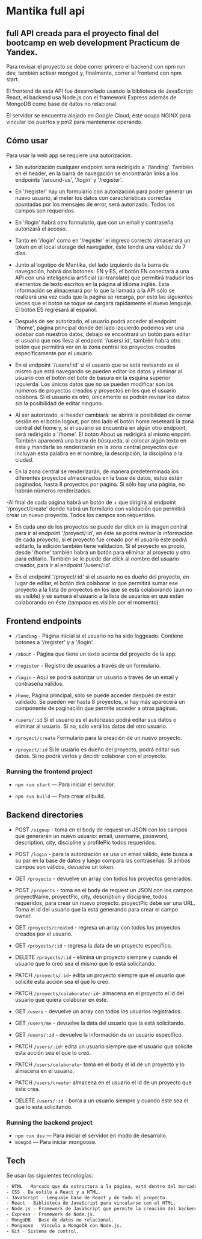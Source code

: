 # Mantika full api

## full API creada para el proyecto final del bootcamp en web development Practicum de Yandex.

Para revisar el proyecto se debe correr primero el backend con npm run dev, también activar mongod y, finalmente, correr el frontend con npm start.

El frontend de esta API fue desarrollado usando la biblioteca de JavaScript: React, el backend usa Node.js con el framework Express además de MongoDB como base de datos no relacional.

El servidor se encuentra alojado en Google Cloud, éste ocupa NGINX para vincular los puertos y pm2 para mantenerse operando.

## Cómo usar

Para usar la web app se requiere una autorización.

- Sin autorización cualquier endpoint será redirigido a '/landing'. También en el header, en la barra de navegación se encontrarán links a los endpoints '/around-us', '/login' y '/register'.

- En '/register' hay un formulario con autorización para poder generar un nuevo usuario, al meter los datos con características correctas apuntadas por los mensajes de error, será autorizado. Todos los campos son requeridos.

- En '/login' habrá otro formulario, que con un email y contraseña autorizará el acceso.

- Tanto en '/login' como en '/register' el ingreso correcto almacenará un token en el local storage del navegador, éste tendrá una validez de 7 días.

- Junto al logotipo de Mantika, del lado izquierdo de la barra de navegación, habrá dos botones: EN y ES, el botón EN conectará a una API con una inteligencia artificial (ai-translate) que permitirá traducir los elementos de texto escritos en la página al idioma inglés. Esta información se almacenará por lo que la llamada a la API sólo se realizará una vez cada que la página se recarga, por esto las siguientes veces que el botón se toque se cargará rapidamente el nuevo lenguaje. El botón ES regresará al español.

- Después de ser autorizado, el usuario podrá acceder al endpoint '/home', página principal donde del lado izquierdo podemos ver una sidebar con nuestros datos, debajo se encontrará un botón para editar el usuario que nos lleva al endpoint '/users/:id', también habrá otro botón que permitirá ver en la zona central los proyectos creados específicamente por el usuario.

- En el endpoint '/users/:id' si el usuario que se está revisando es el mismo que está navegando se pueden editar los datos y eliminar al usuario con el botón del bote de basura en la esquina superior izquierda. Los únicos datos que no se pueden modificar son los números de proyectos creados y proyectos en los que el usuario colabora. Si el usuario es otro, únicamente se podrán revisar los datos sin la posibilidad de editar ninguno.

- Al ser autorizado, el header cambiará: se abrirá la posibilidad de cerrar sesión en el botón logout, por otro lado el botón home reseteará la zona central del home y, si el usuario se encuentra en algún otro endpoint, será redirigido a '/home'. El botón About us redirigirá al mismo enpoint. También aparecerá una barra de búsqueda, al colocar algún texto en ésta y mandarla se renderizarán en la zona central proyectos que incluyan esta palabra en el nombre, la descripción, la disciplina o la ciudad.

- En la zona central se renderizarán, de manera predeterminada los diferentes proyectos almacenados en la base de datos, estos están paginados, hasta 8 proyectos por página. Si sólo hay una página, no habrán números renderizados.

-Al final de cada página habrá un botón de + que dirigirá al endpoint '/proyect/create' donde habrá un formilario con validación que permitirá crear un nuevo proyecto. Todos los campos son requeridos.

- En cada uno de los proyectos se puede dar click en la imagen central para ir al endpoint '/proyect/:id', en éste se podrá revisar la información de cada proyecto, si el proyecto fue creado por el usuario éste podrá editarlo, la edición también tiene validación. Si el proyecto es propio, desde '/home' también habrá un botón para eliminar al proyecto y otro para editarlo. También se le puede dar click al nombre del usuario creador, para ir al endpoint '/users/:id'.

- En el endpoint '/proyect/:id' si el usuario no es dueño del proyecto, en lugar de editar, el botón dirá colaborar lo que permitirá sumar ese proyecto a la lista de proyectos en los que se está colaborando (aún no es visible) y se sumará el usuario a la lista de usuarios en que están colaborando en éste (tampoco es visible por el momento).

## Frontend endpoints

- `/landing` - Página inicial si el usuario no ha sido loggeado. Contiene botones a '/register' y a '/login'.

- `/about` - Página que tiene un texto acerca del proyecto de la app.

- `/register` - Registro de usuarios a través de un formulario.

- `/login` - Aquí se podrá autorizar un usuario a través de un email y contraseña válidos.

- `/home`, Página principal, sólo se puede acceder después de estar validado. Se pueden ver hasta 8 proyectos, si hay más aparecerá un componente de paginación que permite acceder a otras páginas.

- `/users/:id` Si el usuario es el autorizaso podrá editar sus datos o eliminar al usuario. Si no, sólo verá los datos del otro usuario.

- `/proyect/create` Formulario para la creación de un nuevo proyecto.

- `/proyect/:id` Si le usuario es dueño del proyecto, podrá editar sus datos. Si no podrá verlos y decidir colaborar con el proyecto.

### Running the frontend project

- `npm run start` — Para iniciar el servidor.

- `npm run build` — Para crear el build.

## Backend directories

- POST `/signup` - toma en el body de request un JSON con los campos que generarán un nuevo usuario: email, username, password, description, city, discipline y profilePic todos requeridos.

- POST `/login` - para la autorización se usa un email válido, éste busca a su par en la base de datos y luego compara las contraseñas. Si ambos campos son válidos, devuelve un token.

- GET `/proyects` - devuelve un array con todos los proyectos generados.

- POST `/proyects` - toma en el body de request un JSON con los campos proyectName, proyectPic, city, description y discipline, todos requeridos, para crear un nuevo proyecto. proyectPic debe ser una URL. Toma el id del usuario que la está generando para crear el campo owner.

- GET `/proyects/created` - regresa un array con todos los proyectos creados por el usuario.

- GET `/proyects/:id` - regresa la data de un proyecto específico.

- DELETE `/proyects/:id` - elimina un proyecto siempre y cuando el usuario que lo creó sea el mismo que lo está solicitando.

- PATCH `/proyects/:id`- edita un proyecto siempre que el usuario que solicite esta acción sea el que lo creó.

- PATCH `/proyects/colaborate/:id`- almacena en el proyecto el id del usuario que quiera colaborar en éste.

- GET `/users` - devuelve un array con todos los usuarios registrados.

- GET `/users/me` - devuelve la data del usuario que la está solicitando.

- GET `/users/:id` - devuelve la información de un usuario específico.

- PATCH `/users/:id`- edita un usuario siempre que el usuario que solicite esta acción sea el que lo creó.

- PATCH `/users/colaborate`- toma en el body el id de un proyecto y lo almacena en el usuario.

- PATCH `/users/create`- almacena en el usuario el id de un proyecto que éste crea.

- DELETE `/users/:id` - borra a un usuario siempre y cuando éste sea el que lo está solicitando.

### Running the backend project

- `npm run dev` — Para iniciar el servidor en modo de desarrollo.
- `mongod` — Para iniciar mongoose.

## Tech

Se usan las siguientes tecnologías:

```sh
- HTML - Marcado que da estructura a la página, está dentro del marcado jsx de React.
- CSS - Da estílo a React y a HTML.
- JavaScript - Lenguaje base de React y de todo el proyecto.
- React - Biblioteca de JavaScript para vincularse con el HTML.
- Node.js - Framework de JavaScript que permite la creación del backend.
- Express - Framework de Node.js.
- MongoDB - Base de datos no relacional.
- Mongoose - Vincula a MongoDB con Node.js.
- Git - Sistema de control.
```
